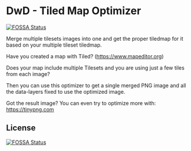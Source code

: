 # DwD - Tiled Map Optimizer
[![FOSSA Status](https://app.fossa.io/api/projects/git%2Bgithub.com%2Fdamian-pastorini%2Ftiled-map-optimizer.svg?type=shield)](https://app.fossa.io/projects/git%2Bgithub.com%2Fdamian-pastorini%2Ftiled-map-optimizer?ref=badge_shield)


Merge multiple tilesets images into one and get the proper tiledmap for it based on your multiple tileset tiledmap.

Have you created a map with Tiled? (https://www.mapeditor.org)

Does your map include multiple Tilesets and you are using just a few tiles from each image?

Then you can use this optimizer to get a single merged PNG image and all the data-layers fixed to use the optimized image.

Got the result image? You can even try to optimize more with: https://tinypng.com


## License
[![FOSSA Status](https://app.fossa.io/api/projects/git%2Bgithub.com%2Fdamian-pastorini%2Ftiled-map-optimizer.svg?type=large)](https://app.fossa.io/projects/git%2Bgithub.com%2Fdamian-pastorini%2Ftiled-map-optimizer?ref=badge_large)